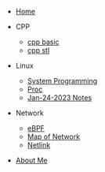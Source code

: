 
* [Home](/)

* CPP
    - [cpp basic](cpp\cpp.md)
    - [cpp stl](cpp\stl_reading_ntoes.md)
* Linux
    - [System Programming](linux\Linux_system_programming.md)
    - [Proc](linux\proc.md)
    - [Jan-24-2023 Notes](linux\notes_Jan25.md)

* Network
    - [eBPF](network\ebpf.md)
    - [Map of Network](network\map_of_network.md)
    - [Netlink](network\netlink.md)

* [About Me](about.md)